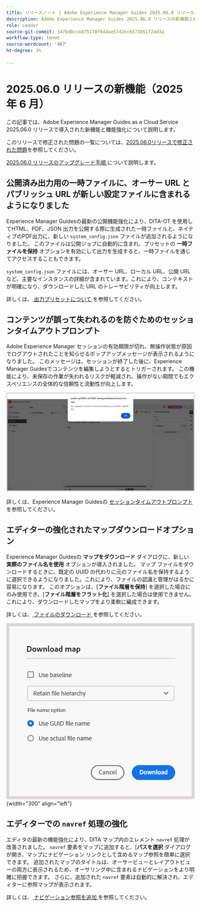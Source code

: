 ```yaml
---
title: リリースノート | Adobe Experience Manager Guides 2025.06.0 リリースの新機能
description: Adobe Experience Manager Guides 2025.06.0 リリースの新機能と機能強化について説明します
role: Leader
source-git-commit: 147bd8cce875178f94dae5742bc6573b51f24d3a
workflow-type: tm+mt
source-wordcount: '467'
ht-degree: 3%

---
```


# 2025.06.0 リリースの新機能（2025 年 6 月）

この記事では、Adobe Experience Manager Guides as a Cloud Service 2025.06.0 リリースで導入された新機能と機能強化について説明します。

このリリースで修正された問題の一覧については、[2025.06.0リリースで修正された問題](fixed-issues-2025-06-0.md)を参照してください。

[2025.06.0 リリースのアップグレード手順 ](../release-info/upgrade-instructions-2025-06-0.md) について説明します。

## 公開済み出力用の一時ファイルに、オーサー URL とパブリッシュ URL が新しい設定ファイルに含まれるようになりました

Experience Manager Guidesの最新の公開機能強化により、DITA-OT を使用してHTML、PDF、JSON 出力を公開する際に生成された一時ファイルと、ネイティブのPDF出力に、新しい `system_config.json` ファイルが追加されるようになりました。 このファイルは公開ジョブに自動的に含まれ、プリセットの **一時ファイルを保持** オプションを有効にして出力を生成すると、一時ファイルを通じてアクセスすることもできます。

`system_config.json` ファイルには、オーサー URL、ローカル URL、公開 URL など、主要なインスタンスの詳細が含まれています。これにより、コンテキストが明確になり、ダウンロードした URL のトレーサビリティが向上します。

詳しくは、[ 出力プリセットについて ](../user-guide/generate-output-understand-presets.md) を参照してください。

## コンテンツが誤って失われるのを防ぐためのセッションタイムアウトプロンプト

Adobe Experience Manager セッションの有効期限が切れ、無操作状態が原因でログアウトされたことを知らせるポップアップメッセージが表示されるようになりました。 このメッセージは、セッションが終了した後に、Experience Manager Guidesでコンテンツを編集しようとするとトリガーされます。 この機能により、未保存の作業が失われるリスクが軽減され、操作がない期間でもエクスペリエンスの全体的な信頼性と流動性が向上します。

![](assets/sign-out-prompt.png)

詳しくは、Experience Manager Guidesの [ セッションタイムアウトプロンプト ](../user-guide/session-timeout-prompt.md) を参照してください。

## エディターの強化されたマップダウンロードオプション

Experience Manager Guidesの **マップをダウンロード** ダイアログに、新しい **実際のファイル名を使用** オプションが導入されました。 マップ ファイルをダウンロードするときに、既定の UUID の代わりに元のファイル名を保持するように選択できるようになりました。これにより、ファイルの認識と管理がはるかに容易になります。 このオプションは、[**ファイル階層を保持**] を選択した場合にのみ使用でき、[**ファイル階層をフラット化**] を選択した場合は使用できません。これにより、ダウンロードしたマップをより柔軟に編成できます。

詳しくは、[ ファイルのダウンロード ](../user-guide/authoring-download-assets.md#download-a-dita-map-file-from-the-editor) を参照してください。

![](assets/download-map-dialog-new.png){width="300" align="left"}


## エディターでの `navref` 処理の強化

エディタの最新の機能強化により、DITA マップ内のエレメント `navref` 処理が改善されました。 `navref` 要素をマップに追加すると、[**パスを選択** ダイアログが開き、マップにナビゲーション リンクとして含めるマップ参照を簡単に選択できます。 追加されたマップのタイトルは、オーサービューとレイアウトビューの両方に表示されるため、オーサリング中に含まれるナビゲーションをより明確に把握できます。  さらに、追加された `navref` 要素は自動的に解決され、エディターに参照マップが表示されます。

詳しくは、[ ナビゲーション参照を追加 ](../user-guide/map-editor-other-features.md#add-navigation-references) を参照してください。

